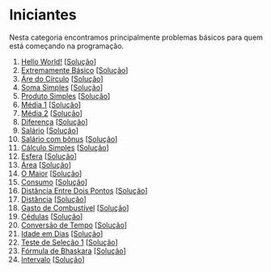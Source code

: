 # Iniciantes
Nesta categoria encontramos principalmente problemas básicos para quem está começando na programação.
1. [Hello World!](https://judge.beecrowd.com/pt/problems/view/1000) [[Solução](ini-codes/1000.c)]
2. [Extremamente Básico](https://judge.beecrowd.com/pt/problems/view/1001) [[Solução](ini-codes/1001.c)]
3. [Áre do Círculo](https://judge.beecrowd.com/pt/problems/view/1002) [[Solução](ini-codes/1002.c)]
4. [Soma Simples](https://judge.beecrowd.com/pt/problems/view/1003) [[Solução](ini-codes/1003.c)]
5. [Produto Simples](https://judge.beecrowd.com/pt/problems/view/1004) [[Solução](ini-codes/1004.c)]
6. [Média 1](https://judge.beecrowd.com/pt/problems/view/1005) [[Solução](ini-codes/1005.c)]
7. [Média 2](https://judge.beecrowd.com/pt/problems/view/1006) [[Solução](ini-codes/1006.c)]
8. [Diferença](https://judge.beecrowd.com/pt/problems/view/1007) [[Solução](ini-codes/1007.c)]
9. [Salário](https://judge.beecrowd.com/pt/problems/view/1008) [[Solução](ini-codes/1008.c)]
10. [Salário com bônus](https://judge.beecrowd.com/pt/problems/view/1009) [[Solução](ini-codes/1009.c)]
11. [Cálculo Simples](https://judge.beecrowd.com/pt/problems/view/1010) [[Solução](ini-codes/1010.c)]
12. [Esfera](https://judge.beecrowd.com/pt/problems/view/1011) [[Solução](ini-codes/1011.c)]
13. [Área](https://judge.beecrowd.com/pt/problems/view/1012) [[Solução](ini-codes/1012.c)]
14. [O Maior](https://judge.beecrowd.com/pt/problems/view/1013) [[Solução](ini-codes/1013.c)]
15. [Consumo](https://judge.beecrowd.com/pt/problems/view/1014) [[Solução](ini-codes/1014.c)]
16. [Distância Entre Dois Pontos](https://judge.beecrowd.com/pt/problems/view/1015) [[Solução](ini-codes/1015.c)]
17. [Distância](https://judge.beecrowd.com/pt/problems/view/1016) [[Solução](ini-codes/1016.c)]
18. [Gasto de Combustível](https://judge.beecrowd.com/pt/problems/view/1017) [[Solução](ini-codes/1017.c)]
19. [Cédulas](https://judge.beecrowd.com/pt/problems/view/1018) [[Solução](ini-codes/1018.c)]
20. [Conversão de Tempo](https://judge.beecrowd.com/pt/problems/view/1019) [[Solução](ini-codes/1019.c)]
21. [Idade em Dias](https://judge.beecrowd.com/pt/problems/view/1020) [[Solução](ini-codes/1020.c)]
22. [Teste de Seleção 1](https://judge.beecrowd.com/pt/problems/view/1035) [[Solução](ini-codes/1035.c)]
22. [Fórmula de Bhaskara](https://judge.beecrowd.com/pt/problems/view/1036) [[Solução](ini-codes/1036.c)]
23. [Intervalo](https://judge.beecrowd.com/pt/problems/view/1037) [[Solução](ini-codes/1037.c)]